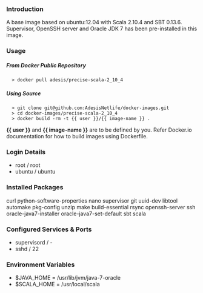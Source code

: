 ### Introduction

A base image based on ubuntu:12.04 with Scala 2.10.4 and SBT 0.13.6. Supervisor, OpenSSH server and Oracle JDK 7 has been pre-installed in this image.

### Usage

##### From Docker Public Repository

      > docker pull adesis/precise-scala-2_10_4

##### Using Source

      > git clone git@github.com:AdesisNetlife/docker-images.git
      > cd docker-images/precise-scala-2_10_4
      > docker build -rm -t {{ user }}/{{ image-name }} .

**{{ user }}** and **{{ image-name }}** are to be defined by you. Refer Docker.io documentation for how to build images using Dockerfile.

### Login Details

- root / root
- ubuntu / ubuntu

### Installed Packages

curl python-software-properties nano supervisor git uuid-dev libtool automake pkg-config unzip make build-essential rsync openssh-server ssh oracle-java7-installer oracle-java7-set-default sbt scala

### Configured Services & Ports

- supervisord / -
- sshd / 22

### Environment Variables

- $JAVA_HOME  = /usr/lib/jvm/java-7-oracle
- $SCALA_HOME = /usr/local/scala